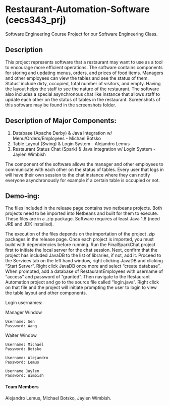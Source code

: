 # Restaurant-Automation-Software (cecs343_prj)
Software Engineering Course Project for our Software Engineering Class.

## Description

This project represents software that a restaurant may want to use as a tool to encourage more efficient operations. The software contains components for storing and updating menus, orders, and prices of food items. Managers and other employees can view the tables and see the status of them. Status’ include dirty, occupied, total number of visitors, and empty. Having the layout helps the staff to see the nature of the restaurant. The software also includes a special asynchronous chat like instance that allows staff to update each other on the status of tables in the restaurant. Screenshots of this software may be found in
the screenshots folder.

## Description of Major Components:
1. Database (Apache Derby) & Java Integration w/ Menu/Orders/Employees - Michael Botsko
2. Table Layout (Swing) & Login System - Alejandro Lemus
3. Restaurant Status Chat (Spark) & Java Integration w/ Login System - Jaylen Wimbish

The component of the software allows the manager and other employees to communicate with each other on the status of tables. Every user that logs in will have their own session to the chat instance where they can notify everyone asynchronously for example if a certain table is occupied or not. 

## Demo-ing:

The files included in the release page contains two netbeans projects. Both projects need to be imported into Netbeans and built for them to execute. These files are in a .zip package. Software requires at least Java 1.8 (need JRE and JDK installed).

The execution of the files depends on the importation of the project .zip packages in the release page. Once each project is imported, you must build with dependencies before running. Run the FinalSparkChat project first to initiate the local server for the chat session. Next, confirm that the project has included JavaDB to the list of libraries, if not, add it. Proceed to the Services tab on the left hand window, right clicking JavaDB and clicking “Start Server”. Right click JavaDB once more and select “create database”. When prompted, add a database of RestaurantEmployees with username of “access” and password of “granted”. Then navigate to the Restaurant Automation project and go to the source file called “login.java”. Right click on that file and the project will initiate prompting the user to login to view the table layout and other components.

Login usernames:

Manager Window
	
	Username: Sen
	Password: Wang
	
Waiter Window
	
	Username: Michael
	Password: Botsko

	Username: Alejandro
	Password: Lemus

	Username Jaylen
	Password: Wimbish

#### Team Members

Alejandro Lemus, Michael Botsko, Jaylen Wimbish.
